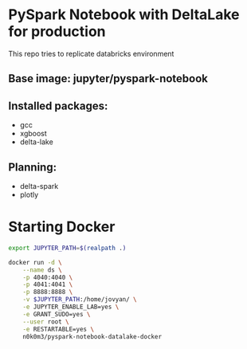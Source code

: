 # PySpark Notebook with DeltaLake for production

This repo tries to replicate databricks environment

## Base image: jupyter/pyspark-notebook
## Installed packages:
- gcc
- xgboost
- delta-lake

## Planning:
- delta-spark
- plotly

# Starting Docker

```sh
export JUPYTER_PATH=$(realpath .)

docker run -d \
    --name ds \
    -p 4040:4040 \
    -p 4041:4041 \
    -p 8888:8888 \
    -v $JUPYTER_PATH:/home/jovyan/ \
    -e JUPYTER_ENABLE_LAB=yes \
    -e GRANT_SUDO=yes \
    --user root \
    -e RESTARTABLE=yes \
    n0k0m3/pyspark-notebook-datalake-docker
```
